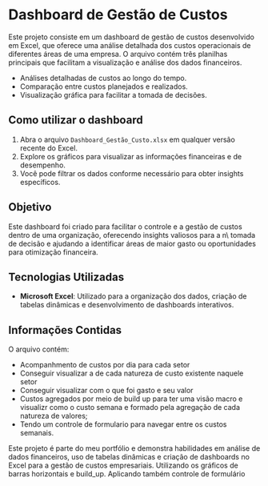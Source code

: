 # Dashboard de Gestão de Custos

Este projeto consiste em um dashboard de gestão de custos desenvolvido em Excel, que oferece uma análise detalhada dos custos operacionais de diferentes áreas de uma empresa. O arquivo contém três planilhas principais que facilitam a visualização e análise dos dados financeiros.


- Análises detalhadas de custos ao longo do tempo.
- Comparação entre custos planejados e realizados.
- Visualização gráfica para facilitar a tomada de decisões.


## Como utilizar o dashboard

1. Abra o arquivo `Dashboard_Gestão_Custo.xlsx` em qualquer versão recente do Excel.
2. Explore os gráficos para visualizar as informações financeiras e de desempenho.
3. Você pode filtrar os dados conforme necessário para obter insights específicos.

## Objetivo
Este dashboard foi criado para facilitar o controle e a gestão de custos dentro de uma organização,  oferecendo insights valiosos para a n\ tomada de decisão e ajudando a identificar áreas de maior gasto ou oportunidades para otimização financeira.

## Tecnologias Utilizadas
- **Microsoft Excel**: Utilizado para a organização dos dados, criação de tabelas dinâmicas e desenvolvimento de dashboards interativos.

## Informações Contidas

O arquivo contém:
- Acompanhmento de custos por dia para cada setor
- Conseguir visualizar a de cada natureza de custo existente naquele setor
- Conseguir visualizar com o que foi gasto e seu valor
- Custos agregados por meio de build up para ter uma visão macro e visualizr como o custo semana e formado pela agregação de cada natureza de valores;
- Tendo um controle de formulario para navegar entre os custos semanais.

Este projeto é parte do meu portfólio e demonstra habilidades em análise de dados financeiros,  uso de tabelas dinâmicas e criação de dashboards no Excel para a gestão de custos empresariais. Utilizando os gráficos de barras horizontais e build_up. Aplicando também controle de formulário
